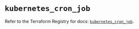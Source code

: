 # `kubernetes_cron_job`

Refer to the Terraform Registry for docs: [`kubernetes_cron_job`](https://registry.terraform.io/providers/hashicorp/kubernetes/2.34.0/docs/resources/cron_job).
